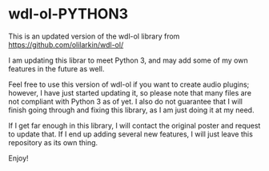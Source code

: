 # wdl-ol-PYTHON3

This is an updated version of the wdl-ol library from https://github.com/olilarkin/wdl-ol/

I am updating this librar to meet Python 3, and may add some of my own features in the future as well.

Feel free to use this version of wdl-ol if you want to create audio plugins; however, I have just started updating it, so please note that many files are not compliant with Python 3 as of yet.
I also do not guarantee that I will finish going through and fixing this library, as I am just doing it at my need.

If I get far enough in this library, I will contact the original poster and request to update that.
If I end up adding several new features, I will just leave this repository as its own thing.

Enjoy!
